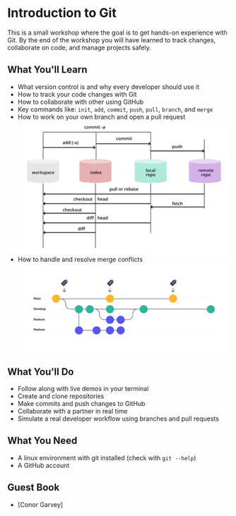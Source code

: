 # Introduction to Git
This is a small workshop where the goal is to get hands-on experience with Git.
By the end of the workshop you will have learned to track changes, collaborate on code, and manage projects safely. 

## What You'll Learn
- What version control is and why every developer should use it
- How to track your code changes with Git
- How to collaborate with other using GitHub
- Key commands like: `init`, `add`, `commit`, `push`, `pull`, `branch`, and `merge`
- How to work on your own branch and open a pull request
![alt text](https://github.com/tahir-salkic/git_learning_repo/blob/main/assets/gitindex.png?raw=true)
- How to handle and resolve merge conflicts
![alt text](https://github.com/tahir-salkic/git_learning_repo/blob/main/assets/CI_CD-inner-images_Gitflow-workflow.png?raw=true)

## What You'll Do
- Follow along with live demos in your terminal
- Create and clone repositories
- Make commits and push changes to GitHub
- Collaborate with a partner in real time
- Simulate a real developer workflow using branches and pull requests

## What You Need
- A linux environment with git installed (check with `git --help`)
- A GitHub account

## Guest Book
- [Conor Garvey]
